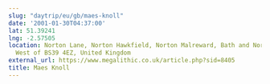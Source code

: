 ```yaml
---
slug: "daytrip/eu/gb/maes-knoll"
date: '2001-01-30T04:37:00'
lat: 51.39241
lng: -2.57505
location: Norton Lane, Norton Hawkfield, Norton Malreward, Bath and North East Somerset,
  West of BS39 4EZ, United Kingdom
external_url: https://www.megalithic.co.uk/article.php?sid=8405
title: Maes Knoll
---
```



